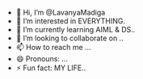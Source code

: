 - 👋 Hi, I’m @LavanyaMadiga
- 👀 I’m interested in EVERYTHING.
- 🌱 I’m currently learning AIML & DS..
- 💞️ I’m looking to collaborate on ..
- 📫 How to reach me ...
- 😄 Pronouns: ...
- ⚡ Fun fact: MY LIFE..

<!---
LavanyaMadiga/LavanyaMadiga is a ✨ special ✨ repository because its `README.md` (this file) appears on your GitHub profile.
You can click the Preview link to take a look at your changes.
--->

